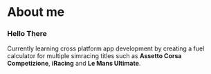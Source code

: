 # About me

### Hello There

Currently learning cross platform app development by creating a fuel calculator for multiple simracing titles such as **Assetto Corsa Competizione**, **iRacing** and **Le Mans Ultimate**.

